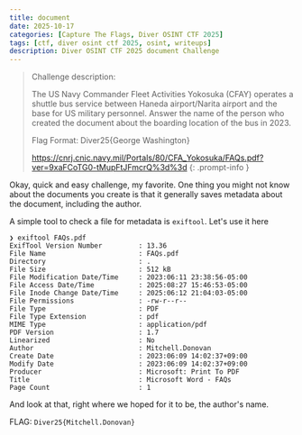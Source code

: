 ```yaml
---
title: document
date: 2025-10-17
categories: [Capture The Flags, Diver OSINT CTF 2025]
tags: [ctf, diver osint ctf 2025, osint, writeups]
description: Diver OSINT CTF 2025 document Challenge
---
```



> Challenge description:
>
>The US Navy Commander Fleet Activities Yokosuka (CFAY) operates a shuttle bus service between Haneda airport/Narita airport and the base for US military personnel. Answer the name of the person who created the document about the boarding location of the bus in 2023.
>
>Flag Format: Diver25{George Washington}
>
> https://cnrj.cnic.navy.mil/Portals/80/CFA_Yokosuka/FAQs.pdf?ver=9xaFCoTG0-tMupFtJFmcrQ%3d%3d
{: .prompt-info }

Okay, quick and easy challenge, my favorite. One thing you might not know about the documents you create is that it generally saves metadata about the document, including the author.

A simple tool to check a file for metadata is `exiftool`. Let's use it here

```terminal
❯ exiftool FAQs.pdf
ExifTool Version Number         : 13.36
File Name                       : FAQs.pdf
Directory                       : .
File Size                       : 512 kB
File Modification Date/Time     : 2023:06:11 23:38:56-05:00
File Access Date/Time           : 2025:08:27 15:46:53-05:00
File Inode Change Date/Time     : 2025:06:12 21:04:03-05:00
File Permissions                : -rw-r--r--
File Type                       : PDF
File Type Extension             : pdf
MIME Type                       : application/pdf
PDF Version                     : 1.7
Linearized                      : No
Author                          : Mitchell.Donovan
Create Date                     : 2023:06:09 14:02:37+09:00
Modify Date                     : 2023:06:09 14:02:37+09:00
Producer                        : Microsoft: Print To PDF
Title                           : Microsoft Word - FAQs
Page Count                      : 1
```

And look at that, right where we hoped for it to be, the author's name.

FLAG: `Diver25{Mitchell.Donovan}`